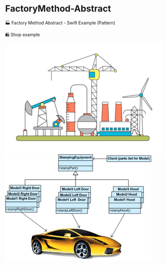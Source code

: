 # FactoryMethod-Abstract

🏭 Factory Method Abstract - Swift Example (Pattern) 

🛍 Shop example

![alt text](https://raw.githubusercontent.com/YeagGarage/FactoryMethod-Abstract/YeagGarage-patch-1/FactoryMethodDesignPattern.jpg)
![alt text](https://raw.githubusercontent.com/YeagGarage/FactoryMethod-Abstract/YeagGarage-patch-1/AbstractFactory.gif)
